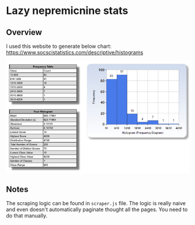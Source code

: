 # Lazy nepremicnine stats

## Overview

I used this website to generate below chart: https://www.socscistatistics.com/descriptive/histograms

![](./stats.png)


## Notes

The scraping logic can be found in `scraper.js` file. The logic is really naive and even doesn't automatically paginate thought all the pages. You need to do that manually.
